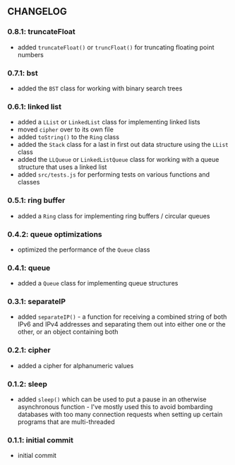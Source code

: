 ## CHANGELOG

### 0.8.1: truncateFloat
- added `truncateFloat()` or `truncFloat()` for truncating floating point numbers

### 0.7.1: bst
- added the `BST` class for working with binary search trees

### 0.6.1: linked list
- added a `LList` or `LinkedList` class for implementing linked lists
- moved `cipher` over to its own file
- added `toString()` to the `Ring` class
- added the `Stack` class for a last in first out data structure using the `LList` class
- added the `LLQueue` or `LinkedListQueue` class for working with a queue structure that uses a linked list
- added `src/tests.js` for performing tests on various functions and classes

### 0.5.1: ring buffer
- added a `Ring` class for implementing ring buffers / circular queues

### 0.4.2: queue optimizations
- optimized the performance of the `Queue` class

### 0.4.1: queue
- added a `Queue` class for implementing queue structures

### 0.3.1: separateIP
- added `separateIP()` - a function for receiving a combined string of both IPv6 and IPv4 addresses and separating them out into either one or the other, or an object containing both

### 0.2.1: cipher
- added a cipher for alphanumeric values

### 0.1.2: sleep
- added `sleep()` which can be used to put a pause in an otherwise asynchronous function - I've mostly used this to avoid bombarding databases with too many connection requests when setting up certain programs that are multi-threaded

### 0.1.1: initial commit
- initial commit
